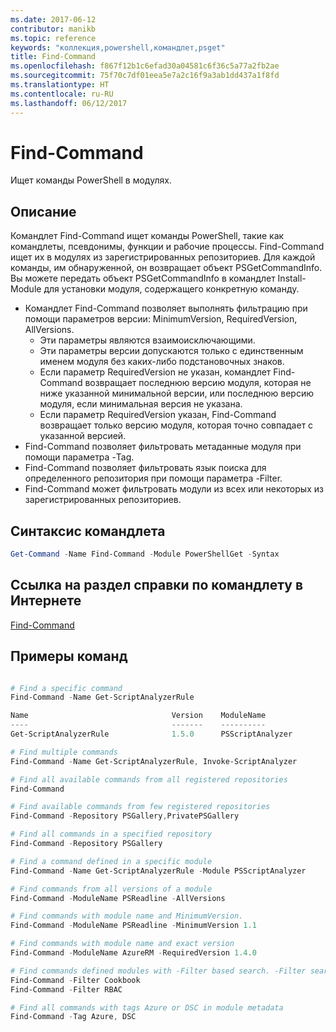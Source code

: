 ```yaml
---
ms.date: 2017-06-12
contributor: manikb
ms.topic: reference
keywords: "коллекция,powershell,командлет,psget"
title: Find-Command
ms.openlocfilehash: f867f12b1c6efad30a04581c6f36c5a77a2fb2ae
ms.sourcegitcommit: 75f70c7df01eea5e7a2c16f9a3ab1dd437a1f8fd
ms.translationtype: HT
ms.contentlocale: ru-RU
ms.lasthandoff: 06/12/2017
---
```

# <a name="find-command"></a>Find-Command

Ищет команды PowerShell в модулях.

## <a name="description"></a>Описание
Командлет Find-Command ищет команды PowerShell, такие как командлеты, псевдонимы, функции и рабочие процессы. Find-Command ищет их в модулях из зарегистрированных репозиториев.
Для каждой команды, им обнаруженной, он возвращает объект PSGetCommandInfo. Вы можете передать объект PSGetCommandInfo в командлет Install-Module для установки модуля, содержащего конкретную команду.

- Командлет Find-Command позволяет выполнять фильтрацию при помощи параметров версии: MinimumVersion, RequiredVersion, AllVersions.
  - Эти параметры являются взаимоисключающими.
  - Эти параметры версии допускаются только с единственным именем модуля без каких-либо подстановочных знаков.
  - Если параметр RequiredVersion не указан, командлет Find-Command возвращает последнюю версию модуля, которая не ниже указанной минимальной версии, или последнюю версию модуля, если минимальная версия не указана.
  - Если параметр RequiredVersion указан, Find-Command возвращает только версию модуля, которая точно совпадает с указанной версией.
- Find-Command позволяет фильтровать метаданные модуля при помощи параметра -Tag.
- Find-Command позволяет фильтровать язык поиска для определенного репозитория при помощи параметра -Filter.
- Find-Command может фильтровать модули из всех или некоторых из зарегистрированных репозиториев.

## <a name="cmdlet-syntax"></a>Синтаксис командлета
```powershell
Get-Command -Name Find-Command -Module PowerShellGet -Syntax
```

## <a name="cmdlet-online-help-reference"></a>Ссылка на раздел справки по командлету в Интернете

[Find-Command](http://go.microsoft.com/fwlink/?LinkId=733636)

## <a name="example-commands"></a>Примеры команд
```powershell

# Find a specific command
Find-Command -Name Get-ScriptAnalyzerRule

Name                                Version    ModuleName                          Repository
----                                -------    ----------                          ----------
Get-ScriptAnalyzerRule              1.5.0      PSScriptAnalyzer                    PSGallery

# Find multiple commands
Find-Command -Name Get-ScriptAnalyzerRule, Invoke-ScriptAnalyzer

# Find all available commands from all registered repositories
Find-Command

# Find available commands from few registered repositories
Find-Command -Repository PSGallery,PrivatePSGallery

# Find all commands in a specified repository
Find-Command -Repository PSGallery

# Find a command defined in a specific module
Find-Command -Name Get-ScriptAnalyzerRule -Module PSScriptAnalyzer

# Find commands from all versions of a module
Find-Command -ModuleName PSReadline -AllVersions

# Find commands with module name and MinimumVersion.
Find-Command -ModuleName PSReadline -MinimumVersion 1.1

# Find commands with module name and exact version
Find-Command -ModuleName AzureRM -RequiredVersion 1.4.0

# Find commands defined modules with -Filter based search. -Filter searches in description and module names
Find-Command -Filter Cookbook
Find-Command -Filter RBAC

# Find all commands with tags Azure or DSC in module metadata
Find-Command -Tag Azure, DSC

```

